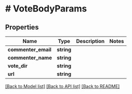 # # VoteBodyParams

## Properties

Name | Type | Description | Notes
------------ | ------------- | ------------- | -------------
**commenter_email** | **string** |  |
**commenter_name** | **string** |  |
**vote_dir** | **string** |  |
**url** | **string** |  |

[[Back to Model list]](../../README.md#models) [[Back to API list]](../../README.md#endpoints) [[Back to README]](../../README.md)
